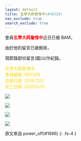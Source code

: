 ```yaml
---
layout: default
title: 玄學大師詹惟中(#50328)
nav_exclude: true
search_exclude: true
---
```


會員<a style="color:red"><b>玄學大師詹惟中</b></a>近日已被 BAM，

由於他的留言已被刪除，

現節錄部份留言(圖)以作紀錄。



<a style="color:gold">玄學大師詹惟中<br>會員編號: #50328<br>註冊日期: 2016/12/2<br>死亡日期: 2020/5/13</a>

![](https://na.cx/i/JtcaNTu.png)

![](https://na.cx/i/cpMCsTu.png)

![](https://na.cx/i/8jjUbDc.png)

![](https://na.cx/i/2EPw09D.png)

原文來自 power_off(#1886)
{: .fs-4 }
